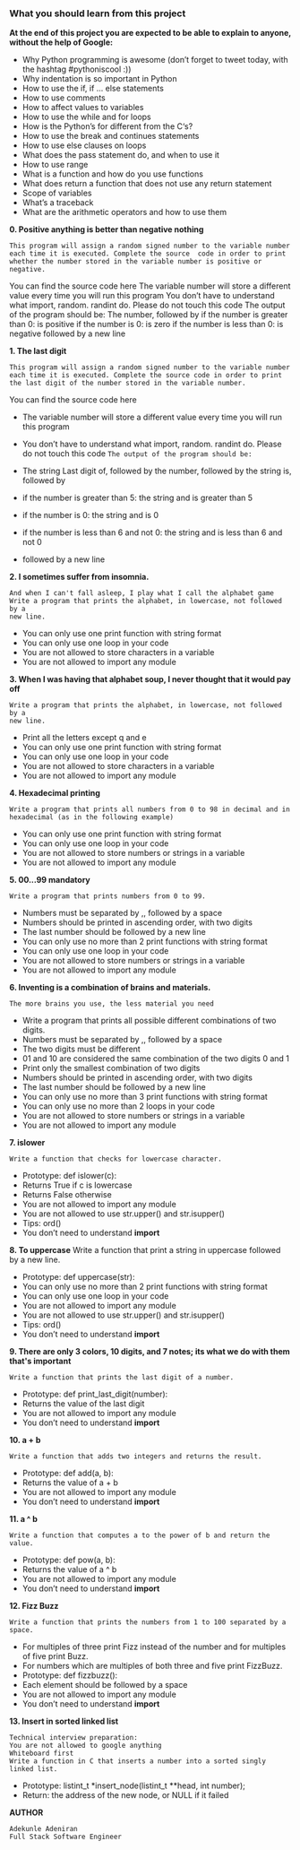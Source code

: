 ### What you should learn from this project

**At the end of this project you are expected to be able to explain to anyone, without the help of Google:**

* Why Python programming is awesome (don’t forget to tweet today, with the hashtag #pythoniscool :))
* Why indentation is so important in Python
* How to use the if, if ... else statements
* How to use comments
* How to affect values to variables
* How to use the while and for loops
* How is the Python’s for different from the C‘s?
* How to use the break and continues statements
* How to use else clauses on loops
* What does the pass statement do, and when to use it
* How to use range
* What is a function and how do you use functions
* What does return a function that does not use any return statement
* Scope of variables
* What’s a traceback
* What are the arithmetic operators and how to use them

**0. Positive anything is better than negative nothing**

    This program will assign a random signed number to the variable number each time it is executed. Complete the source  code in order to print whether the number stored in the variable number is positive or negative.

You can find the source code here
The variable number will store a different value every time you will run this program
You don’t have to understand what import, random. randint do. Please do not touch this code
The output of the program should be:
The number, followed by
if the number is greater than 0: is positive
if the number is 0: is zero
if the number is less than 0: is negative
followed by a new line

**1. The last digit**
    
    This program will assign a random signed number to the variable number
    each time it is executed. Complete the source code in order to print
    the last digit of the number stored in the variable number.

You can find the source code here
* The variable number will store a different value every time you will
  run this program
* You don’t have to understand what import, random. randint do. Please do
  not touch this code
  ```The output of the program should be:```
  
* The string Last digit of, followed by
    the number, followed by
    the string is, followed by
* if the number is greater than 5: the string and is greater than 5
* if the number is 0: the string and is 0
* if the number is less than 6 and not 0: the string and is less than 6 and not 0
* followed by a new line

**2. I sometimes suffer from insomnia.**

    And when I can't fall asleep, I play what I call the alphabet game
    Write a program that prints the alphabet, in lowercase, not followed by a
    new line.

* You can only use one print function with string format
* You can only use one loop in your code
* You are not allowed to store characters in a variable
* You are not allowed to import any module

**3. When I was having that alphabet soup, I never thought that it would pay off**
    
    Write a program that prints the alphabet, in lowercase, not followed by a
    new line.

* Print all the letters except q and e
* You can only use one print function with string format
* You can only use one loop in your code
* You are not allowed to store characters in a variable
* You are not allowed to import any module

**4. Hexadecimal printing**

    Write a program that prints all numbers from 0 to 98 in decimal and in
    hexadecimal (as in the following example)

* You can only use one print function with string format
* You can only use one loop in your code
* You are not allowed to store numbers or strings in a variable
* You are not allowed to import any module

**5. 00...99 mandatory**

    Write a program that prints numbers from 0 to 99.

* Numbers must be separated by ,, followed by a space
* Numbers should be printed in ascending order, with two digits
* The last number should be followed by a new line
* You can only use no more than 2 print functions with string format
* You can only use one loop in your code
* You are not allowed to store numbers or strings in a variable
* You are not allowed to import any module

**6. Inventing is a combination of brains and materials.**

    The more brains you use, the less material you need

* Write a program that prints all possible different combinations of two digits.
* Numbers must be separated by ,, followed by a space
* The two digits must be different
* 01 and 10 are considered the same combination of the two digits 0 and 1
* Print only the smallest combination of two digits
* Numbers should be printed in ascending order, with two digits
* The last number should be followed by a new line
* You can only use no more than 3 print functions with string format
* You can only use no more than 2 loops in your code
* You are not allowed to store numbers or strings in a variable
* You are not allowed to import any module

**7. islower**

    Write a function that checks for lowercase character.

* Prototype: def islower(c):
* Returns True if c is lowercase
* Returns False otherwise
* You are not allowed to import any module
* You are not allowed to use str.upper() and str.isupper()
* Tips: ord()
* You don’t need to understand __import__

**8. To uppercase**
    Write a function that print a string in uppercase followed by a new line.

* Prototype: def uppercase(str):
* You can only use no more than 2 print functions with string format
* You can only use one loop in your code
* You are not allowed to import any module
* You are not allowed to use str.upper() and str.isupper()
* Tips: ord()
* You don’t need to understand __import__

**9. There are only 3 colors, 10 digits, and 7 notes; its what we do with them that's important**

    Write a function that prints the last digit of a number.

* Prototype: def print_last_digit(number):
* Returns the value of the last digit
* You are not allowed to import any module
* You don’t need to understand __import__

**10. a + b**

    Write a function that adds two integers and returns the result.

* Prototype: def add(a, b):
* Returns the value of a + b
* You are not allowed to import any module
* You don’t need to understand __import__

**11. a ^ b**

    Write a function that computes a to the power of b and return the value.

* Prototype: def pow(a, b):
* Returns the value of a ^ b
* You are not allowed to import any module
* You don’t need to understand __import__

**12. Fizz Buzz**

    Write a function that prints the numbers from 1 to 100 separated by a space.

* For multiples of three print Fizz instead of the number and for multiples of
  five print Buzz.
* For numbers which are multiples of both three and five print FizzBuzz.
* Prototype: def fizzbuzz():
* Each element should be followed by a space
* You are not allowed to import any module
* You don’t need to understand __import__

**13. Insert in sorted linked list**

    Technical interview preparation:
    You are not allowed to google anything
    Whiteboard first
    Write a function in C that inserts a number into a sorted singly linked list.

* Prototype: listint_t *insert_node(listint_t **head, int number);
* Return: the address of the new node, or NULL if it failed

**AUTHOR**
```
Adekunle Adeniran
Full Stack Software Engineer 

